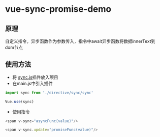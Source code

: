 # vue-sync-promise-demo

## 原理
自定义指令，异步函数作为参数传入，指令中await异步函数将数据innerText到dom节点

## 使用方法

* 将 [sync.js](src/directive/sync/sync.js)插件放入项目
* 在main.js中引入插件

```javascript
import sync from './directive/sync/sync'

Vue.use(sync)
```
* 使用指令

```javascript
<span v-sync="asyncFunc(value)"/>

<span v-sync.update="promiseFunc(value)"/>
```